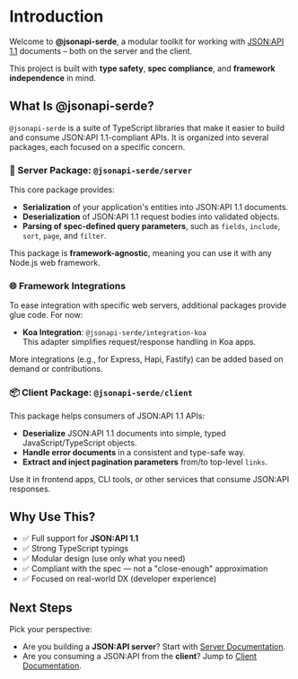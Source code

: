 # Introduction

Welcome to **@jsonapi-serde**, a modular toolkit for working with [JSON:API 1.1](https://jsonapi.org/) documents – both
on the server and the client.

This project is built with **type safety**, **spec compliance**, and **framework independence** in mind.

## What Is @jsonapi-serde?

`@jsonapi-serde` is a suite of TypeScript libraries that make it easier to build and consume JSON:API 1.1-compliant
APIs. It is organized into several packages, each focused on a specific concern.

### 🔧 Server Package: `@jsonapi-serde/server`

This core package provides:

- **Serialization** of your application's entities into JSON:API 1.1 documents.
- **Deserialization** of JSON:API 1.1 request bodies into validated objects.
- **Parsing of spec-defined query parameters**, such as `fields`, `include`, `sort`, `page`, and `filter`.

This package is **framework-agnostic**, meaning you can use it with any Node.js web framework.

### 🌐 Framework Integrations

To ease integration with specific web servers, additional packages provide glue code. For now:

- **Koa Integration**: `@jsonapi-serde/integration-koa`  
  This adapter simplifies request/response handling in Koa apps.

More integrations (e.g., for Express, Hapi, Fastify) can be added based on demand or contributions.

### 📦 Client Package: `@jsonapi-serde/client`

This package helps consumers of JSON:API 1.1 APIs:

- **Deserialize** JSON:API 1.1 documents into simple, typed JavaScript/TypeScript objects.
- **Handle error documents** in a consistent and type-safe way.
- **Extract and inject pagination parameters** from/to top-level `links`.

Use it in frontend apps, CLI tools, or other services that consume JSON:API responses.

## Why Use This?

- ✅ Full support for **JSON:API 1.1**
- ✅ Strong TypeScript typings
- ✅ Modular design (use only what you need)
- ✅ Compliant with the spec — not a "close-enough" approximation
- ✅ Focused on real-world DX (developer experience)

## Next Steps

Pick your perspective:

- Are you building a **JSON:API server**? Start with [Server Documentation](/server/getting-started).
- Are you consuming a JSON:API from the **client**? Jump to [Client Documentation](/client/installation).
